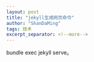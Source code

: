 ```yaml
---
layout: post
title: "jekyll生成网页命令"
author: "ShanDaMing"
tags: 技术
excerpt_separator: <!--more-->
---
```


bundle exec jekyll serve<!--more-->。
